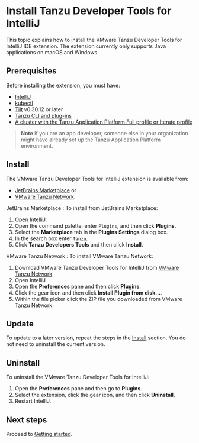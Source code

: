 # Install Tanzu Developer Tools for IntelliJ

This topic explains how to install the VMware Tanzu Developer Tools for IntelliJ IDE extension.
The extension currently only supports Java applications on macOS and Windows.

## <a id="prereqs"></a> Prerequisites

Before installing the extension, you must have:

- [IntelliJ](https://www.jetbrains.com/idea/download/#section=mac)
- [kubectl](https://kubernetes.io/docs/tasks/tools/#kubectl)
- [Tilt](https://docs.tilt.dev/install.html) v0.30.12 or later
- [Tanzu CLI and plug-ins](../install-tanzu-cli.hbs.md#cli-and-plugin)
- [A cluster with the Tanzu Application Platform Full profile or Iterate profile](../install-online/profile.hbs.md)

> **Note** If you are an app developer, someone else in your organization might have already set up
> the Tanzu Application Platform environment.

## <a id="install"></a> Install

The VMware Tanzu Developer Tools for IntelliJ extension is available from:

- [JetBrains Marketplace](https://plugins.jetbrains.com/plugin/21823-tanzu-developer-tools) or
- [VMware Tanzu Network](https://network.tanzu.vmware.com/products/tanzu-application-platform/).

JetBrains Marketplace
: To install from JetBrains Marketplace:

1. Open IntelliJ.
2. Open the command palette, enter `Plugins`, and then click **Plugins**.
3. Select the **Marketplace** tab in the **Plugins Settings** dialog box.
4. In the search box enter `Tanzu`.
5. Click **Tanzu Developers Tools** and then click **Install**.

VMware Tanzu Network
: To install VMware Tanzu Network:

1. Download VMware Tanzu Developer Tools for IntelliJ from [VMware Tanzu Network](https://network.tanzu.vmware.com/products/tanzu-application-platform/).
2. Open IntelliJ.
3. Open the **Preferences** pane and then click **Plugins**.
4. Click the gear icon and then click **Install Plugin from disk...**.
5. Within the file picker click the ZIP file you downloaded from VMware Tanzu Network.

## <a id="update"></a> Update

To update to a later version, repeat the steps in the [Install](#install) section.
You do not need to uninstall the current version.

## <a id="uninstall"></a> Uninstall

To uninstall the VMware Tanzu Developer Tools for IntelliJ:

1. Open the **Preferences** pane and then go to **Plugins**.
1. Select the extension, click the gear icon, and then click **Uninstall**.
1. Restart IntelliJ.

## <a id="next-steps"></a> Next steps

Proceed to [Getting started](getting-started.hbs.md).
